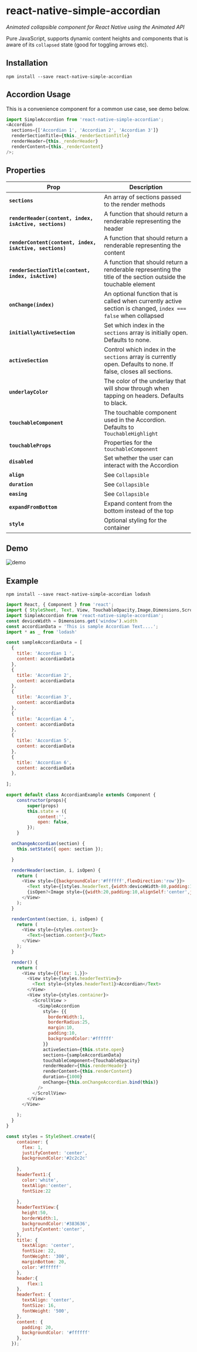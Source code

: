 # react-native-simple-accordian

_Animated collapsible component for React Native using the Animated API_

Pure JavaScript, supports dynamic content heights and components that is aware of its `collapsed` state (good for toggling arrows etc).

## Installation

```
npm install --save react-native-simple-accordian
```

## Accordion Usage

This is a convenience component for a common use case, see demo below.

```js
import SimpleAccordion from 'react-native-simple-accordian';
<Accordion
  sections={['Accordian 1', 'Accordian 2', 'Accordian 3']}
  renderSectionTitle={this._renderSectionTitle}
  renderHeader={this._renderHeader}
  renderContent={this._renderContent}
/>;
```

## Properties

| Prop                                                    | Description                                                                                                     |
| ------------------------------------------------------- | --------------------------------------------------------------------------------------------------------------- |
| **`sections`**                                          | An array of sections passed to the render methods                                                               |
| **`renderHeader(content, index, isActive, sections)`**  | A function that should return a renderable representing the header                                              |
| **`renderContent(content, index, isActive, sections)`** | A function that should return a renderable representing the content                                             |
| **`renderSectionTitle(content, index, isActive)`**      | A function that should return a renderable representing the title of the section outside the touchable element  |
| **`onChange(index)`**                                   | An optional function that is called when currently active section is changed, `index === false` when collapsed  |
| **`initiallyActiveSection`**                            | Set which index in the `sections` array is initially open. Defaults to none.                                    |
| **`activeSection`**                                     | Control which index in the `sections` array is currently open. Defaults to none. If false, closes all sections. |
| **`underlayColor`**                                     | The color of the underlay that will show through when tapping on headers. Defaults to black.                    |
| **`touchableComponent`**                                | The touchable component used in the Accordion. Defaults to `TouchableHighlight`                                 |
| **`touchableProps`**                                    | Properties for the `touchableComponent`                                                                         |
| **`disabled`**                                          | Set whether the user can interact with the Accordion                                                            |
| **`align`**                                             | See `Collapsible`                                                                                               |
| **`duration`**                                          | See `Collapsible`                                                                                               |
| **`easing`**                                            | See `Collapsible`                                                                                               |
| **`expandFromBottom`**                                  | Expand content from the bottom instead of the top                                                               |
| **`style`**           | Optional styling for the container                                                                                                                 |        
## Demo

![demo](./readmePics/Accordian.gif)

## Example

```
npm install --save react-native-simple-accordian lodash
```

```js
import React, { Component } from 'react';
import { StyleSheet, Text, View, TouchableOpacity,Image,Dimensions,ScrollView } from 'react-native';
import SimpleAccordion from 'react-native-simple-accordian';
const deviceWidth = Dimensions.get('window').width
const accordianData = 'This is sample Accordian Text....';
import * as _ from 'lodash'

const sampleAccordianData = [
  {
    title: 'Accordian 1 ',
    content: accordianData
  },
  {
    title: 'Accordian 2',
    content: accordianData
  },
  {
    title: 'Accordian 3',
    content: accordianData
  },
  {
    title: 'Accordian 4 ',
    content: accordianData
  },
  {
    title: 'Accordian 5',
    content: accordianData
  },
  {
    title: 'Accordian 6',
    content: accordianData
  },
  
];

export default class AccordianExample extends Component {
    constructor(props){
        super(props)
        this.state = ({
            content:'',
            open: false,
        });
    }

  onChangeAccordian(section) {
    this.setState({ open: section });

  }

  renderHeader(section, i, isOpen) {
    return (
      <View style={{backgroundColor:'#ffffff',flexDirection:'row'}}>
        <Text style={[styles.headerText,{width:deviceWidth-80,padding:10,textAlign:'left'}]}>{section.title}</Text>
        {isOpen?<Image style={{width:20,padding:10,alignSelf:'center',justifyContent:'flex-end'}} source={require('../img/up.png')}/>:<Image style={{width:20,padding:10,alignSelf:'center',justifyContent:'flex-end'}} source={require('../img/down.png')}/>}
      </View>
    );
  }

  renderContent(section, i, isOpen) {
    return (
      <View style={styles.content}>
        <Text>{section.content}</Text>
      </View>
    );
  }

  render() {
    return (
      <View style={{flex: 1,}}>
        <View style={styles.headerTextView}>
          <Text style={styles.headerText1}>Accordian</Text>
        </View>
        <View style={styles.container}>
          <ScrollView >    
            <SimpleAccordion
              style= {{
                borderWidth:1,
                borderRadius:25,
                margin:10,
                padding:10,
                backgroundColor:'#ffffff'
              }}
              activeSection={this.state.open}
              sections={sampleAccordianData}
              touchableComponent={TouchableOpacity}
              renderHeader={this.renderHeader}
              renderContent={this.renderContent}
              duration={1000}
              onChange={this.onChangeAccordian.bind(this)}
            />
          </ScrollView>
        </View>
      </View>
      
    );
  }
}

const styles = StyleSheet.create({
    container: {
      flex: 1,
      justifyContent: 'center',
      backgroundColor:'#2c2c2c'
      
    },
    headerText1:{
      color:'white',
      textAlign:'center',
      fontSize:22
     
    },
    headerTextView:{
      height:50,
      borderWidth:1,
      backgroundColor:'#383636',
      justifyContent:'center',
    },
    title: {
      textAlign: 'center',
      fontSize: 22,
      fontWeight: '300',
      marginBottom: 20,
      color:'#ffffff'
    },
    header:{
        flex:1
    },
    headerText: {
      textAlign: 'center',
      fontSize: 16,
      fontWeight: '500',
    },
    content: {
      padding: 20,
      backgroundColor: '#ffffff'
    },
  });
    
```
